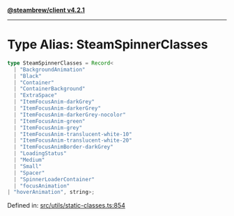 [**@steambrew/client v4.2.1**](../README.md)

***

# Type Alias: SteamSpinnerClasses

```ts
type SteamSpinnerClasses = Record<
  | "BackgroundAnimation"
  | "Black"
  | "Container"
  | "ContainerBackground"
  | "ExtraSpace"
  | "ItemFocusAnim-darkGrey"
  | "ItemFocusAnim-darkerGrey"
  | "ItemFocusAnim-darkerGrey-nocolor"
  | "ItemFocusAnim-green"
  | "ItemFocusAnim-grey"
  | "ItemFocusAnim-translucent-white-10"
  | "ItemFocusAnim-translucent-white-20"
  | "ItemFocusAnimBorder-darkGrey"
  | "LoadingStatus"
  | "Medium"
  | "Small"
  | "Spacer"
  | "SpinnerLoaderContainer"
  | "focusAnimation"
| "hoverAnimation", string>;
```

Defined in: [src/utils/static-classes.ts:854](https://github.com/shdwmtr/plugutil/blob/b52230e3bd417b9353d983856323dee8a90c4f70/client/src/utils/static-classes.ts#L854)
